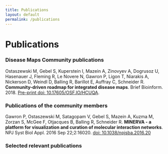 ```yaml
---
title: Publications
layout: default
permalink: /publications
---
```


# Publications

### Disease Maps Community publications

Ostaszewski M, Gebel S, Kuperstein I, Mazein A, Zinovyev A, Dogrusoz U, Hasenauer J, Fleming R, Le Novere N, Gawron P, Ligon T, Niarakis A, Nickerson D, Weindl D, Balling R, Barillot E, Auffray C, Schneider R. **Community-driven roadmap for integrated disease maps**. Brief Bioinform. 2018. [Pre-print doi: 10.17605/OSF.IO/HCUQA](https://doi.org/10.17605/OSF.IO/HCUQA).

### Publications of the community members

Gawron P, Ostaszewski M, Satagopam V, Gebel S, Mazein A, Kuzma M, Zorzan S,
McGee F, Otjacques B, Balling R, Schneider R. **MINERVA - a platform for
visualization and curation of molecular interaction networks**. NPJ Syst Biol Appl.
2016 Sep 22;2:16020. [doi: 10.1038/npjsba.2016.20](https://doi.org/10.1038/npjsba.2016.20)

### Selected relevant publications
